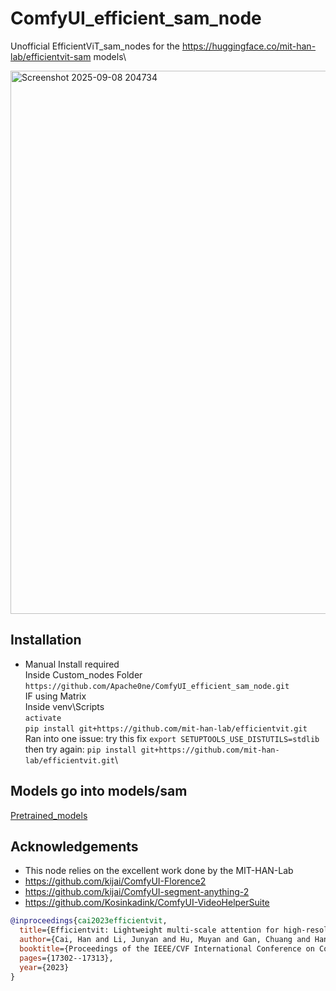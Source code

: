 # ComfyUI_efficient_sam_node
Unofficial EfficientViT_sam_nodes for the https://huggingface.co/mit-han-lab/efficientvit-sam models\

<img width="2121" height="869" alt="Screenshot 2025-09-08 204734" src="https://github.com/user-attachments/assets/6d3fb857-8e12-4c84-8d25-0c1e2f5771ce" />

## Installation 
- Manual Install required\
Inside Custom_nodes Folder\
```https://github.com/Apache0ne/ComfyUI_efficient_sam_node.git ```\
IF using Matrix \
Inside venv\Scripts\
```activate```\
```pip install git+https://github.com/mit-han-lab/efficientvit.git```\
Ran into one issue: try this fix
```export SETUPTOOLS_USE_DISTUTILS=stdlib```\
then try again: ```pip install git+https://github.com/mit-han-lab/efficientvit.git```\

## Models go into models/sam
[Pretrained_models](https://huggingface.co/mit-han-lab/efficientvit-sam/tree/main)

## Acknowledgements
- This node relies on the excellent work done by the MIT-HAN-Lab
- https://github.com/kijai/ComfyUI-Florence2
- https://github.com/kijai/ComfyUI-segment-anything-2
- https://github.com/Kosinkadink/ComfyUI-VideoHelperSuite

```bibtex
@inproceedings{cai2023efficientvit,
  title={Efficientvit: Lightweight multi-scale attention for high-resolution dense prediction},
  author={Cai, Han and Li, Junyan and Hu, Muyan and Gan, Chuang and Han, Song},
  booktitle={Proceedings of the IEEE/CVF International Conference on Computer Vision},
  pages={17302--17313},
  year={2023}
}
```
